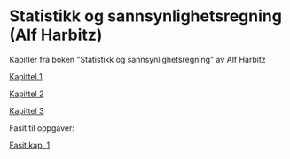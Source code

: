 # Statistikk og sannsynlighetsregning (Alf Harbitz)

Kapitler fra boken "Statistikk og sannsynlighetsregning" av Alf Harbitz

<a id="raw-url" href="https://github.com/nsfnost/Harbitz/blob/main/Harbitz_kap1.pdf">Kapittel 1</a>

<a id="raw-url" href="https://github.com/nsfnost/Harbitz/blob/main/Harbitz_kap2.pdf">Kapittel 2</a>

<a id="raw-url" href="https://github.com/nsfnost/Harbitz/blob/main/Harbitz_kap3.pdf">Kapittel 3</a>

Fasit til oppgaver:

<a id="raw-url" href="https://github.com/nsfnost/Harbitz/blob/main/fasit_kap1.pdf">Fasit kap. 1</a>



